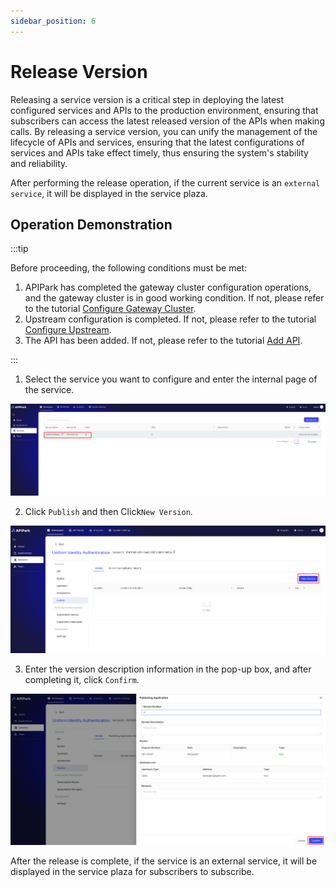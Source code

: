 ```yaml
---
sidebar_position: 6
---
```


# Release Version

Releasing a service version is a critical step in deploying the latest configured services and APIs to the production environment, ensuring that subscribers can access the latest released version of the APIs when making calls. By releasing a service version, you can unify the management of the lifecycle of APIs and services, ensuring that the latest configurations of services and APIs take effect timely, thus ensuring the system's stability and reliability.

After performing the release operation, if the current service is an `external service`, it will be displayed in the service plaza.

## Operation Demonstration

:::tip

Before proceeding, the following conditions must be met:

1. APIPark has completed the gateway cluster configuration operations, and the gateway cluster is in good working condition. If not, please refer to the tutorial [Configure Gateway Cluster](../pre-work/cluster.md#operation-demonstration).
2. Upstream configuration is completed. If not, please refer to the tutorial [Configure Upstream](./upstream.md#operation-demonstration).
3. The API has been added. If not, please refer to the tutorial [Add API](./api.md#operation-demonstration).

:::

1. Select the service you want to configure and enter the internal page of the service.

![](images/2024-09-08/30415699670c5235f8b4b9d682d6b1b4e6ecd26624cb658ef283b08487bbd197.png)

2. Click `Publish` and then Click`New Version`.

![](images/2024-09-08/4ebb5e8cc815ee9a14606a8034c1261d9ebe37d465c031e0ace861bf2bb12a2c.png)  

3. Enter the version description information in the pop-up box, and after completing it, click `Confirm`.

![](images/2024-09-08/e32b99bdf7b7aaf455a085e8e26704c0a189717fb99a073a91f2af178654c350.png)   

After the release is complete, if the service is an external service, it will be displayed in the service plaza for subscribers to subscribe.